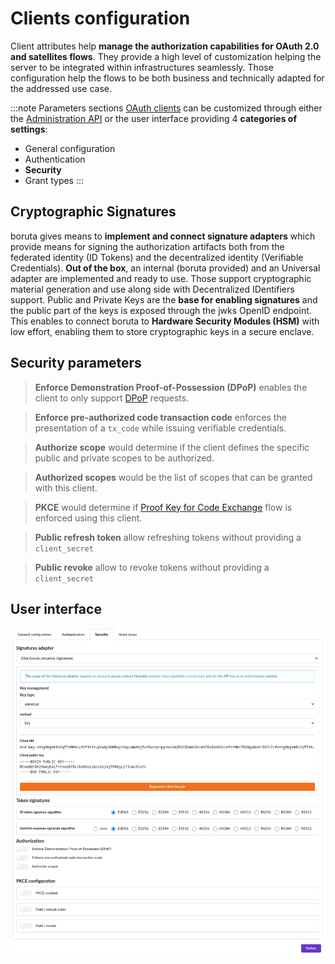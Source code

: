 # Clients configuration

Client attributes help __manage the authorization capabilities for OAuth 2.0 and satellites flows__. They provide a high level of customization helping the server to be integrated within infrastructures seamlessly. Those configuration help the flows to be both business and technically adapted for the addressed use case.

:::note Parameters sections
[OAuth clients](/docs/provider-configuration/configure-clients) can be customized through either the [Administration API](/docs/provider-configuration/management-api) or the user interface providing 4 __categories of settings__:

- General configuration
- Authentication
- __Security__
- Grant types
:::

## Cryptographic Signatures

boruta gives means to __implement and connect signature adapters__ which provide means for signing the authorization artifacts both from the federated identity (ID Tokens) and the decentralized identity (Verifiable Credentials). __Out of the box__, an internal (boruta provided) and an Universal adapter are implemented and ready to use. Those support cryptographic material generation and use along side with Decentralized IDentifiers support. Public and Private Keys are the __base for enabling signatures__ and the public part of the keys is exposed through the jwks OpenID endpoint. This enables to connect boruta to __Hardware Security Modules (HSM)__ with low effort, enabling them to store cryptographic keys in a secure enclave.

## Security parameters

> __Enforce Demonstration Proof-of-Possession (DPoP)__ enables the client to only support [DPoP](https://datatracker.ietf.org/doc/html/rfc9449) requests.

> __Enforce pre-authorized code transaction code__ enforces the presentation of a `tx_code` while issuing verifiable credentials.

> __Authorize scope__ would determine if the client defines the specific public and private scopes to be authorized.

> __Authorized scopes__ would be the list of scopes that can be granted with this client.

> __PKCE__ would determine if [Proof Key for Code Exchange](https://datatracker.ietf.org/doc/html/rfc7636) flow is enforced using this client.

> __Public refresh token__ allow refreshing tokens without providing a `client_secret`

> __Public revoke__ allow to revoke tokens without providing a `client_secret`

## User interface
![client form](/assets/images/oauth-clients-security.png)


